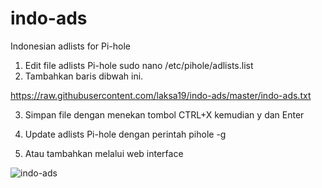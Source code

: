 # indo-ads
Indonesian adlists for Pi-hole

1. Edit file adlists Pi-hole
sudo nano /etc/pihole/adlists.list
2. Tambahkan baris dibwah ini.

https://raw.githubusercontent.com/laksa19/indo-ads/master/indo-ads.txt

3. Simpan file dengan menekan tombol CTRL+X kemudian y dan Enter
4. Update adlists Pi-hole dengan perintah pihole -g 

5. Atau tambahkan melalui web interface

![indo-ads](https://github.com/laksa19/indo-ads/blob/master/pi-hole_indo-ads.png?raw=true)
